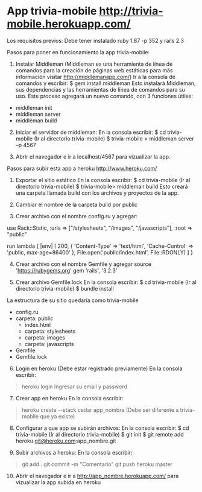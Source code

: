 App trivia-mobile http://trivia-mobile.herokuapp.com/
=====================================================

Los requisitos previos: 
Debe tener instalado ruby 1.87 -p 352 y rails 2.3

Pasos para poner en funcionamiento la app trivia-mobile:

1) Instalar Middleman (Middleman es una herramienta de línea de comandos para la creación de páginas web estáticas para más información visitar http://middlemanapp.com/)
Ir a la consola de comandos y escribir: 
$ gem install middleman
Esto instalará Middleman, sus dependencias y las herramientas de línea de comandos para su uso.
Este proceso agregará un nuevo comando, con 3 funciones útiles:
-	middleman init
-	middleman server
-	middleman build

2) Iniciar el servidor de middleman:
En la consola escribir:
$ cd trivia-mobile (Ir al directorio trivia-mobile)
$ trivia-mobile > middleman server –p 4567 

3) Abrir el navegador e ir a localhost/4567 para vizualizar la app.


Pasos para subir esta app a heroku http://www.heroku.com/

1) Exportar el sitio estático 
En la consola escribir:
$ cd trivia-mobile (Ir al directorio trivia-mobile)
$ trivia-mobile> middleman build
Esto creará una carpeta llamada build con los archivos y proyectos de la app.

2) Cambiar el nombre de la carpeta build por public 

3) Crear archivo con el nombre config.ru y agregar:

use Rack::Static, 
  :urls => ["/stylesheets", "/images", "/javascripts"],
  :root => "public"

run lambda { |env|
  [
    200, 
    {
      'Content-Type'  => 'text/html', 
      'Cache-Control' => 'public, max-age=86400' 
    },
    File.open('public/index.html', File::RDONLY)
  ]
}

4) Crear archivo con el nombre Gemfile y agregar
source 'https://rubygems.org'
gem 'rails', '3.2.3'

5) Crear archivo Gemfile.lock
En la consola escribir:
$ cd trivia-mobile (Ir al directorio trivia-mobile)
$ bundle install 

La estructura de su sitio quedaría como
trivia-mobile
- config.ru
- carpeta: public
	- index.html 
	- carpeta: stylesheets
	- carpeta: images
	- carpeta: javascripts
- Gemfile
- Gemfile.lock

6) Login en heroku (Debe estar registrado previamente)
En la consola escribir:
> heroku login
Ingresar su email y password

7) Crear app en heroku
En la consola escribir:
> heroku create --stack cedar app_nombre (Debe ser diferente a trivia-mobile que ya existe)

8) Configurar a que app se subirán archivos:
En la consola escribir:
$ cd trivia-mobile (Ir al directorio trivia-mobile)
$ git init
$ git remote add heroku git@heroku.com:app_nombre.git

9) Subir archivos a heroku:
En la consola escribir:
> git add .
> git commit -m "Comentario"
> git push heroku master

10) Abrir el navegador e ir a http://app_nombre.herokuapp.com/ para vizualizar la app subida en heroku
